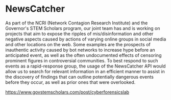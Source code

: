 # NewsCatcher

As part of the NCRI (Network Contagion Research Institute) and the Governor's STEM Scholars program, our joint team has and is working on projects that aim to expose the ripples of mis/disinformation and other negative aspects caused by actions of varying online groups in social media and other locations on the web. Some examples are the prospects of inauthentic activity caused by bot networks to increase hype before an anticipated event, as well as the often undocumented effects of censoring prominent figures in controversial communities. To best respond to such events as a rapid-response group, the usage of the NewsCatcher API would allow us to search for relevant information in an efficient manner to assist in the discovery of findings that can outline potentially dangerous events before they occur, as well as prior ones that were overlooked.

https://www.govstemscholars.com/post/cyberforensicslab

